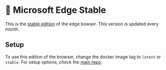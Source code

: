 # 🌊 Microsoft Edge Stable
This is the [stable edition][msedge] of the edge bowser. This version is updated every month.

## Setup
To use this edition of the browser, change the docker image tag to `latest` or `stable`. For setup options, check the [main repo][main].


[msedge]: https://www.microsoft.com/en-us/edge
[main]: https://github.com/tibor309/edge/tree/main
